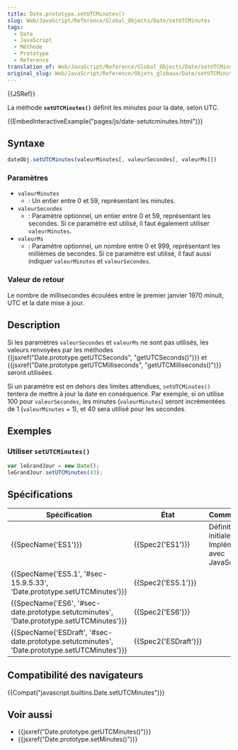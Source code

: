```yaml
---
title: Date.prototype.setUTCMinutes()
slug: Web/JavaScript/Reference/Global_Objects/Date/setUTCMinutes
tags:
  - Date
  - JavaScript
  - Méthode
  - Prototype
  - Reference
translation_of: Web/JavaScript/Reference/Global_Objects/Date/setUTCMinutes
original_slug: Web/JavaScript/Reference/Objets_globaux/Date/setUTCMinutes
---
```

{{JSRef}}

La méthode **`setUTCMinutes()`** définit les minutes pour la date, selon UTC.

{{EmbedInteractiveExample("pages/js/date-setutcminutes.html")}}

## Syntaxe

```js
dateObj.setUTCMinutes(valeurMinutes[, valeurSecondes[, valeurMs]])
```

### Paramètres

- `valeurMinutes`
  - : Un entier entre 0 et 59, représentant les minutes.
- `valeurSecondes`
  - : Paramètre optionnel, un entier entre 0 et 59, représentant les secondes. Si ce paramètre est utilisé, il faut également utiliser `valeurMinutes`.
- `valeurMs`
  - : Paramètre optionnel, un nombre entre 0 et 999, représentant les millièmes de secondes. Si ce paramètre est utilisé, il faut aussi indiquer `valeurMinutes` et `valeurSecondes`.

### Valeur de retour

Le nombre de millisecondes écoulées entre le premier janvier 1970 minuit, UTC et la date mise à jour.

## Description

Si les paramètres `valeurSecondes` et `valeurMs` ne sont pas utilisés, les valeurs renvoyées par les méthodes {{jsxref("Date.prototype.getUTCSeconds", "getUTCSeconds()")}} et {{jsxref("Date.prototype.getUTCMilliseconds", "getUTCMilliseconds()")}} seront utilisées.

Si un paramètre est en dehors des limites attendues, `setUTCMinutes()` tentera de mettre à jour la date en conséquence. Par exemple, si on utilise 100 pour `valeurSecondes`, les minutes (`valeurMinutes`) seront incrémentées de 1 (`valeurMinutes` + 1), et 40 sera utilisé pour les secondes.

## Exemples

### Utiliser `setUTCMinutes()`

```js
var leGrandJour = new Date();
leGrandJour.setUTCMinutes(43);
```

## Spécifications

| Spécification                                                                                                                | État                         | Commentaires                                          |
| ---------------------------------------------------------------------------------------------------------------------------- | ---------------------------- | ----------------------------------------------------- |
| {{SpecName('ES1')}}                                                                                                     | {{Spec2('ES1')}}         | Définition initiale. Implémentée avec JavaScript 1.3. |
| {{SpecName('ES5.1', '#sec-15.9.5.33', 'Date.prototype.setUTCMinutes')}}                             | {{Spec2('ES5.1')}}     |                                                       |
| {{SpecName('ES6', '#sec-date.prototype.setutcminutes', 'Date.prototype.setUTCMinutes')}}         | {{Spec2('ES6')}}         |                                                       |
| {{SpecName('ESDraft', '#sec-date.prototype.setutcminutes', 'Date.prototype.setUTCMinutes')}} | {{Spec2('ESDraft')}} |                                                       |

## Compatibilité des navigateurs

{{Compat("javascript.builtins.Date.setUTCMinutes")}}

## Voir aussi

- {{jsxref("Date.prototype.getUTCMinutes()")}}
- {{jsxref("Date.prototype.setMinutes()")}}
